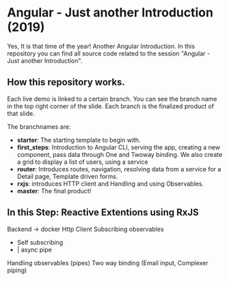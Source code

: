 # Angular - Just another Introduction (2019)

Yes, It is that time of the year! Another Angular Introduction.
In this repository you can find all source code related to the session "Angular - Just another Introduction".

## How this repository works.

Each live demo is linked to a certain branch. You can see the branch name in the top right corner of the slide. Each branch is the finalized product of that slide.

The branchnames are:

- **starter**: The starting template to begin with.
- **first_steps**: Introduction to Angular CLI, serving the app, creating a new component, pass data through One and Twoway binding. We also create a grid to display a list of users, using a service
- **router**: Introduces routes, navigation, resolving data from a service for a Detail page, Template driven forms.
- **rxjs**: introduces HTTP client and Handling and using Observables.
- **master**: The final product!

## In this Step: Reactive Extentions using RxJS

Backend -> docker
Http Client
Subscribing observables

- Self subscribing
- | async pipe

Handling observables (pipes)
Two way binding (Email input, Complexer piping)
